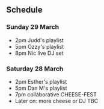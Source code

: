 ## Schedule

### Sunday 29 March

* 2pm Judd's playlist
* 5pm Ozzy's playlist
* 8pm Nic live DJ set

### Saturday 28 March

* 2pm Esther's playlist
* 5pm Dan M's playlist
* 7pm collaborative CHEESE-FEST
* Later on: more cheese or DJ TBC

